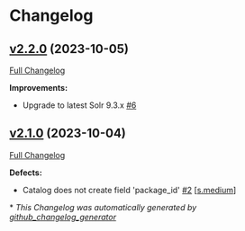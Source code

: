# Changelog

## [v2.2.0](https://github.com/NASA-PDS/registry-pds3-catalog/tree/v2.2.0) (2023-10-05)

[Full Changelog](https://github.com/NASA-PDS/registry-pds3-catalog/compare/v2.1.0...v2.2.0)

**Improvements:**

- Upgrade to latest Solr 9.3.x [\#6](https://github.com/NASA-PDS/registry-pds3-catalog/issues/6)

## [v2.1.0](https://github.com/NASA-PDS/registry-pds3-catalog/tree/v2.1.0) (2023-10-04)

[Full Changelog](https://github.com/NASA-PDS/registry-pds3-catalog/compare/02afba57097509d1452b4ac360c2a6a569abd8d9...v2.1.0)

**Defects:**

- Catalog does not create field 'package\_id' [\#2](https://github.com/NASA-PDS/registry-pds3-catalog/issues/2) [[s.medium](https://github.com/NASA-PDS/registry-pds3-catalog/labels/s.medium)]



\* *This Changelog was automatically generated by [github_changelog_generator](https://github.com/github-changelog-generator/github-changelog-generator)*
